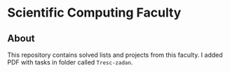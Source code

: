 # Scientific Computing Faculty  

## About  
This repository contains solved lists and projects from this faculty. I added PDF with tasks in folder called `Tresc-zadan`.